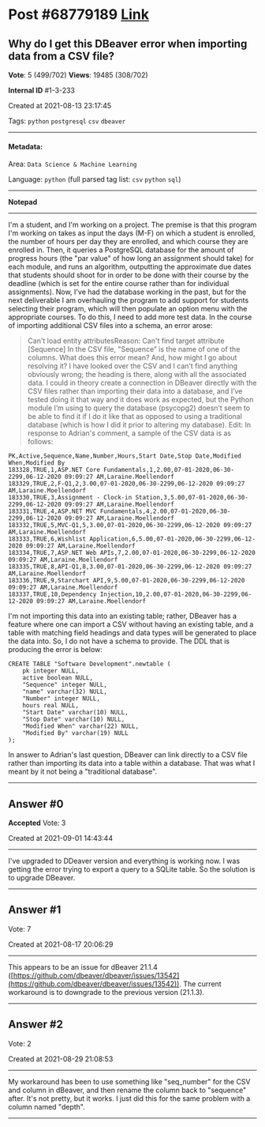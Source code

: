 
# Post \#68779189 [Link](https://stackoverflow.com/questions/68779189/)

## Why do I get this DBeaver error when importing data from a CSV file?

**Vote**: 5 (499/702) **Views**: 19485 (308/702) 

**Internal ID** \#1-3-233

Created at 2021-08-13 23:17:45

Tags: `python` `postgresql` `csv` `dbeaver`

----------

#### Metadata:

Area: `Data Science & Machine Learning`

Language: `python` (full parsed tag list: `csv` `python` `sql`)

----------

**Notepad**


----------

I'm a student, and I'm working on a project. The premise is that this program I'm working on takes as input the days (M-F) on which a student is enrolled, the number of hours per day they are enrolled, and which course they are enrolled in. Then, it queries a PostgreSQL database for the amount of progress hours (the "par value" of how long an assignment should take) for each module, and runs an algorithm, outputting the approximate due dates that students should shoot for in order to be done with their course by the deadline (which is set for the entire course rather than for individual assignments).
Now, I've had the database working in the past, but for the next deliverable I am overhauling the program to add support for students selecting their program, which will then populate an option menu with the appropriate courses. To do this, I need to add more test data. In the course of importing additional CSV files into a schema, an error arose:
> Can't load entity attributesReason:
Can't find target attribute [Sequence]
In the CSV file, "Sequence” is the name of one of the columns.
What does this error mean? And, how might I go about resolving it? I have looked over the CSV and I can’t find anything obviously wrong; the heading is there, along with all the associated data. I could in theory create a connection in DBeaver directly with the CSV files rather than importing their data into a database, and I’ve tested doing it that way and it does work as expected, but the Python module I’m using to query the database (psycopg2) doesn’t seem to be able to find it if I do it like that as opposed to using a traditional database (which is how I did it prior to altering my database).
Edit: In response to Adrian's comment, a sample of the CSV data is as follows:
```
PK,Active,Sequence,Name,Number,Hours,Start Date,Stop Date,Modified When,Modified By
183328,TRUE,1,ASP.NET Core Fundamentals,1,2.00,07-01-2020,06-30-2299,06-12-2020 09:09:27 AM,Laraine.Moellendorf
183329,TRUE,2,F-Q1,2,3.00,07-01-2020,06-30-2299,06-12-2020 09:09:27 AM,Laraine.Moellendorf
183330,TRUE,3,Assignment - Clock-in Station,3,5.00,07-01-2020,06-30-2299,06-12-2020 09:09:27 AM,Laraine.Moellendorf
183331,TRUE,4,ASP.NET MVC Fundamentals,4,2.00,07-01-2020,06-30-2299,06-12-2020 09:09:27 AM,Laraine.Moellendorf
183332,TRUE,5,MVC-Q1,5,3.00,07-01-2020,06-30-2299,06-12-2020 09:09:27 AM,Laraine.Moellendorf
183333,TRUE,6,Wishlist Application,6,5.00,07-01-2020,06-30-2299,06-12-2020 09:09:27 AM,Laraine.Moellendorf
183334,TRUE,7,ASP.NET Web APIs,7,2.00,07-01-2020,06-30-2299,06-12-2020 09:09:27 AM,Laraine.Moellendorf
183335,TRUE,8,API-Q1,8,3.00,07-01-2020,06-30-2299,06-12-2020 09:09:27 AM,Laraine.Moellendorf
183336,TRUE,9,Starchart API,9,5.00,07-01-2020,06-30-2299,06-12-2020 09:09:27 AM,Laraine.Moellendorf
183337,TRUE,10,Dependency Injection,10,2.00,07-01-2020,06-30-2299,06-12-2020 09:09:27 AM,Laraine.Moellendorf
```

I'm not importing this data into an existing table; rather, DBeaver has a feature where one can import a CSV without having an existing table, and a table with matching field headings and data types will be generated to place the data into. So, I do not have a schema to provide.
The DDL that is producing the error is below:
```
CREATE TABLE "Software Development".newtable (
    pk integer NULL,
    active boolean NULL,
    "Sequence" integer NULL,
    "name" varchar(32) NULL,
    "Number" integer NULL,
    hours real NULL,
    "Start Date" varchar(10) NULL,
    "Stop Date" varchar(10) NULL,
    "Modified When" varchar(22) NULL,
    "Modified By" varchar(19) NULL
);
```

In answer to Adrian's last question, DBeaver can link directly to a CSV file rather than importing its data into a table within a database. That was what I meant by it not being a "traditional database".


----------
        
## Answer \#0

**Accepted** Vote: 3

Created at 2021-09-01 14:43:44

------------

I've upgraded to DDeaver version  and everything is working now. I was getting the error trying to export a query to a SQLite table.
So the solution is to upgrade DBeaver.


------------
    
    
## Answer \#1

 Vote: 7

Created at 2021-08-17 20:06:29

------------

This appears to be an issue for dBeaver 21.1.4 ([https://github.com/dbeaver/dbeaver/issues/13542](https://github.com/dbeaver/dbeaver/issues/13542)).  The current workaround is to downgrade to the previous version (21.1.3).


------------
    
    
## Answer \#2

 Vote: 2

Created at 2021-08-29 21:08:53

------------

My workaround has been to use something like "seq_number" for the CSV and column in dBeaver, and then rename the column back to "sequence" after. It's not pretty, but it works. I just did this for the same problem with a column named "depth".


------------
    
    